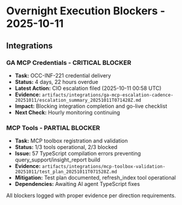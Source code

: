 # Overnight Execution Blockers - 2025-10-11

## Integrations

### GA MCP Credentials - CRITICAL BLOCKER
- **Task:** OCC-INF-221 credential delivery
- **Status:** 4 days, 22 hours overdue
- **Latest Action:** CIO escalation filed (2025-10-11 00:58 UTC)
- **Evidence:** `artifacts/integrations/ga-mcp-escalation-cadence-20251011/escalation_summary_20251011T071428Z.md`
- **Impact:** Blocking integration completion and go-live checklist
- **Next Check:** Hourly monitoring continuing

### MCP Tools - PARTIAL BLOCKER
- **Task:** MCP toolbox registration and validation
- **Status:** 1/3 tools operational, 2/3 blocked
- **Issue:** 57 TypeScript compilation errors preventing query_support/insight_report build
- **Evidence:** `artifacts/integrations/mcp-toolbox-validation-20251011/test_plan_20251011T071528Z.md`
- **Mitigation:** Test plan documented, refresh_index tool operational
- **Dependencies:** Awaiting AI agent TypeScript fixes

All blockers logged with proper evidence per direction requirements.
